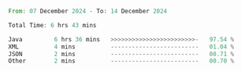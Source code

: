 <!--START_SECTION:waka-->

```rust
From: 07 December 2024 - To: 14 December 2024

Total Time: 6 hrs 43 mins

Java         6 hrs 36 mins   >>>>>>>>>>>>>>>>>>>>>>>>-   97.54 %
XML          4 mins          -------------------------   01.04 %
JSON         2 mins          -------------------------   00.71 %
Other        2 mins          -------------------------   00.70 %
```

<!--END_SECTION:waka-->
